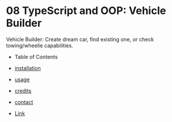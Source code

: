 # 08 TypeScript and OOP: Vehicle Builder
Vehicle Builder: Create dream car, find existing one, or check towing/wheelie capabilities.

- Table of Contents

- [installation](##installation)
- [usage](##usage)
- [credits](##credits)
- [contact](##contact)
- [Link](##Link)
